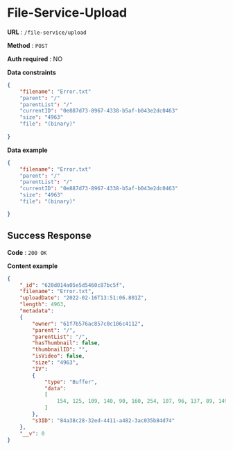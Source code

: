 # File-Service-Upload

**URL** : `/file-service/upload`

**Method** : `POST`

**Auth required** : NO

**Data constraints**

```json
{
    "filename": "Error.txt"
    "parent": "/"
    "parentList": "/"
    "currentID": "0e887d73-8967-4338-b5af-b043e2dc0463"
    "size": "4963"
    "file": "(binary)"
    
}
```
**Data example**

```json
{
    "filename": "Error.txt"
    "parent": "/"
    "parentList": "/"
    "currentID": "0e887d73-8967-4338-b5af-b043e2dc0463"
    "size": "4963"
    "file": "(binary)"

}
```

## Success Response

**Code** : `200 OK`

**Content example**

```json
{
    "_id": "620d014a05e5d5460c87bc5f",
    "filename": "Error.txt",
    "uploadDate": "2022-02-16T13:51:06.801Z",
    "length": 4963,
    "metadata": 
    {
        "owner": "61f7b576ac857c0c106c4112",
        "parent": "/",
        "parentList": "/",
        "hasThumbnail": false,
        "thumbnailID": "",
        "isVideo": false,
        "size": "4963",
        "IV": 
        {
            "type": "Buffer",
            "data": 
            [
                154, 125, 109, 140, 90, 160, 254, 107, 96, 137, 89, 149, 138, 28, 25, 66
            ]
        },
        "s3ID": "84a38c28-32ed-4411-a482-3ac035b84d74"
    },
    "__v": 0
}
```
